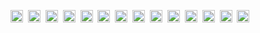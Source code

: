 <code><img height="20" src="https://api.iconify.design/skill-icons/html.svg"></code>&nbsp;
<code><img height="20" src="https://api.iconify.design/skill-icons/css.svg"></code>&nbsp;
<code><img height="20" src="https://api.iconify.design/skill-icons/javascript.svg"></code>&nbsp;
<code><img height="20" src="https://api.iconify.design/skill-icons/typescript.svg"></code>&nbsp;
<code><img height="20" src="https://api.iconify.design/skill-icons/react-light.svg"></code>&nbsp;
<code><img height="20" src="https://api.iconify.design/skill-icons/vuejs-light.svg"></code>&nbsp;
<code><img height="20" src="https://api.iconify.design/skill-icons/threejs-light.svg"></code>&nbsp;
<code><img height="20" src="https://api.iconify.design/skill-icons/pinia-light.svg"></code>&nbsp;
<code><img height="20" src="https://api.iconify.design/skill-icons/nestjs-light.svg"></code>&nbsp;
<code><img height="20" src="https://api.iconify.design/skill-icons/mysql-light.svg"></code>&nbsp;
<code><img height="20" src="https://api.iconify.design/skill-icons/vite-light.svg"></code>&nbsp;
<code><img height="20" src="https://api.iconify.design/skill-icons/pnpm-light.svg"></code>&nbsp;
<code><img height="20" src="https://api.iconify.design/skill-icons/npm-light.svg"></code>&nbsp;
<code><img height="20" src="https://api.iconify.design/skill-icons/vscode-light.svg"></code>&nbsp;
